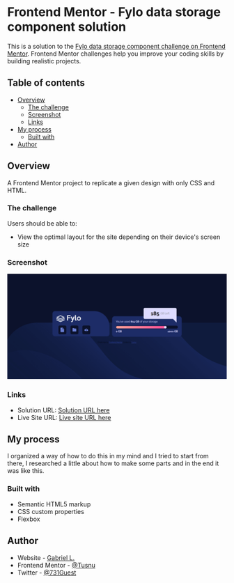 # Frontend Mentor - Fylo data storage component solution

This is a solution to the [Fylo data storage component challenge on Frontend Mentor](https://www.frontendmentor.io/challenges/fylo-data-storage-component-1dZPRbV5n). Frontend Mentor challenges help you improve your coding skills by building realistic projects. 

## Table of contents

- [Overview](#overview)
  - [The challenge](#the-challenge)
  - [Screenshot](#screenshot)
  - [Links](#links)
- [My process](#my-process)
  - [Built with](#built-with)
- [Author](#author)

## Overview

A Frontend Mentor project to replicate a given design with only CSS and HTML.

### The challenge

Users should be able to:

- View the optimal layout for the site depending on their device's screen size

### Screenshot

![](./images/Screenshot_1.png)

### Links

- Solution URL: [Solution URL here](https://github.com/Tusnu/fylo-data-storage-component)
- Live Site URL: [Live site URL here](https://tusnu.github.io/fylo-data-storage-component/)

## My process

I organized a way of how to do this in my mind and I tried to start from there, I researched a little about how to make some parts and in the end it was like this.

### Built with

- Semantic HTML5 markup
- CSS custom properties
- Flexbox

## Author

- Website - [Gabriel L.](https://github.com/Tusnu)
- Frontend Mentor - [@Tusnu](https://www.frontendmentor.io/profile/Tusnu)
- Twitter - [@731Guest](https://twitter.com/731Guest)

